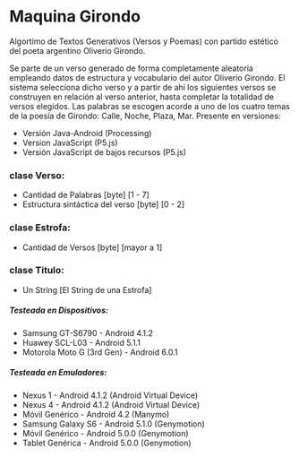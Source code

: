 # Maquina Girondo

Algortimo de Textos Generativos (Versos y Poemas) con partido estético del poeta argentino Oliverio Girondo.

Se parte de un verso generado de forma completamente aleatoria empleando datos de estructura y vocabulario del autor Oliverio Girondo. El sistema selecciona dicho verso y a partir de ahí los siguientes versos se construyen en relación al verso anterior, hasta completar la totalidad de versos elegidos. Las palabras se escogen acorde a uno de los cuatro temas de la poesía de Girondo: Calle, Noche, Plaza, Mar.
Presente en versiones:

* Versión Java-Android (Processing)
* Version JavaScript (P5.js)
* Versión JavaScript de bajos recursos (P5.js)

### clase Verso:

* Cantidad de Palabras [byte] [1 - 7]
* Estructura sintáctica del verso [byte] [0 - 2]

### clase Estrofa:

* Cantidad de Versos [byte] [mayor a 1]

### clase Titulo:

* Un String [El String de una Estrofa]

##### Testeada en Dispositivos:

* Samsung GT-S6790 - Android 4.1.2
* Huawey SCL-L03 - Android 5.1.1
* Motorola Moto G (3rd Gen) - Android 6.0.1

##### Testeada en Emuladores:

* Nexus 1 - Android 4.1.2 (Android Virtual Device)
* Nexus 4 - Android 4.1.2 (Android Virtual Device)
* Móvil Genérico - Android 4.2 (Manymo)
* Samsung Galaxy S6 - Android 5.1.0 (Genymotion)
* Móvil Genérico - Android 5.0.0 (Genymotion)
* Tablet Genérica - Android 5.0.0 (Genymotion)

